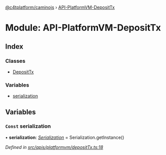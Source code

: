 [@c4tplatform/caminojs](../api.md) › [API-PlatformVM-DepositTx](api_platformvm_deposittx.md)

# Module: API-PlatformVM-DepositTx

## Index

### Classes

* [DepositTx](../classes/api_platformvm_deposittx.deposittx.md)

### Variables

* [serialization](api_platformvm_deposittx.md#const-serialization)

## Variables

### `Const` serialization

• **serialization**: *[Serialization](../classes/utils_serialization.serialization.md)* = Serialization.getInstance()

*Defined in [src/apis/platformvm/depositTx.ts:18](https://github.com/chain4travel/caminojs/blob/8077d740/src/apis/platformvm/depositTx.ts#L18)*
